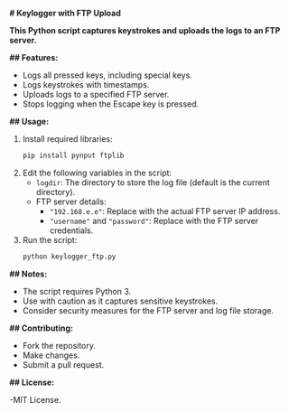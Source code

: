 **# Keylogger with FTP Upload**

**This Python script captures keystrokes and uploads the logs to an FTP server.**

**## Features:**

- Logs all pressed keys, including special keys.
- Logs keystrokes with timestamps.
- Uploads logs to a specified FTP server.
- Stops logging when the Escape key is pressed.

**## Usage:**

1. Install required libraries:
   ```bash
   pip install pynput ftplib
   ```
2. Edit the following variables in the script:
   - `logdir`: The directory to store the log file (default is the current directory).
   - FTP server details:
     - `"192.168.e.e"`: Replace with the actual FTP server IP address.
     - `"username"` and `"password"`: Replace with the FTP server credentials.
3. Run the script:
   ```bash
   python keylogger_ftp.py
   ```

**## Notes:**

- The script requires Python 3.
- Use with caution as it captures sensitive keystrokes.
- Consider security measures for the FTP server and log file storage.

**## Contributing:**

- Fork the repository.
- Make changes.
- Submit a pull request.

**## License:**

-MIT License.
